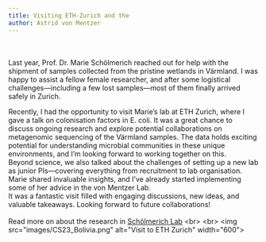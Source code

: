 ```yaml
---
title: Visiting ETH-Zurich and the 
author: Astrid von Mentzer
---
```

<br>
<br>
Last year, Prof. Dr. Marie Schölmerich reached out for help with the shipment of samples collected from the pristine wetlands in Värmland. I was happy to assist a fellow female researcher, and after some logistical challenges—including a few lost samples—most of them finally arrived safely in Zurich.

Recently, I had the opportunity to visit Marie’s lab at ETH Zurich, where I gave a talk on colonisation factors in E. coli. It was a great chance to discuss ongoing research and explore potential collaborations on metagenomic sequencing of the Värmland samples. The data holds exciting potential for understanding microbial communities in these unique environments, and I’m looking forward to working together on this.
<br>
Beyond science, we also talked about the challenges of setting up a new lab as junior PIs—covering everything from recruitment to lab organisation. Marie shared invaluable insights, and I’ve already started implementing some of her advice in the von Mentzer Lab.
<br>
It was a fantastic visit filled with engaging discussions, new ideas, and valuable takeaways. Looking forward to future collaborations!
<br>
<br>
Read more on about the research in [Schölmerich Lab]([https://meetings.embo.org/event/23-amr-plasmids](https://ibp.ethz.ch/people/person-detail.MzMyOTU4.TGlzdC82NjcsLTE0MzQwMTkxMjA=.html))
<br>
<br>
<img src="images/CS23_Bolivia.png" alt="Visit to ETH Zurich" width="600">
